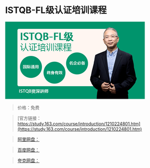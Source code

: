 # ISTQB-FL级认证培训课程

![img](../../../assets/study163/free/49d763b1c5af43aca45ca044d93e7ac3.jpg)

> 价格：免费

> [官方链接：https://study.163.com/course/introduction/1210224801.htm](https://study.163.com/course/introduction/1210224801.htm)

> [阿里网盘：]()

> [百度网盘：]()

> [夸克网盘：]()
